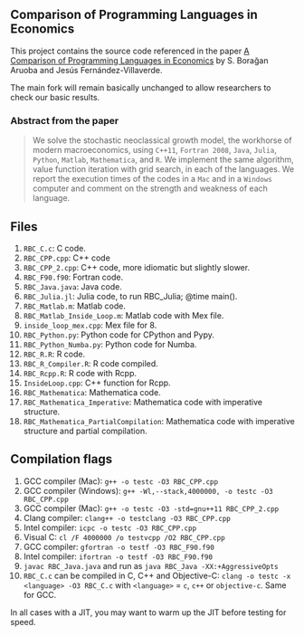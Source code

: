 ﻿## Comparison of Programming Languages in Economics

This project contains the source code referenced in the paper [A Comparison of
Programming Languages in Economics][1] by S. Borağan Aruoba and Jesús
Fernández-Villaverde.

The main fork will remain basically unchanged to allow researchers to check our
basic results.

### Abstract from the paper

> We solve the stochastic neoclassical growth model, the workhorse of modern
> macroeconomics, using `C++11`, `Fortran 2008`, `Java`, `Julia`, `Python`,
> `Matlab`, `Mathematica`, and `R`. We implement the same algorithm, value
> function iteration with grid search, in each of the languages. We report the
> execution times of the codes in a `Mac` and in a `Windows` computer and
> comment on the strength and weakness of each language.

## Files

1. `RBC_C.c`: C code. 
2. `RBC_CPP.cpp`: C++ code
3. `RBC_CPP_2.cpp`: C++ code, more idiomatic but slightly slower.
4. `RBC_F90.f90`: Fortran code.
5. `RBC_Java.java`: Java code.
6. `RBC_Julia.jl`: Julia code, to run RBC_Julia; @time main().
6. `RBC_Matlab.m`: Matlab code.
8. `RBC_Matlab_Inside_Loop.m`: Matlab code with Mex file.
9. `inside_loop_mex.cpp`: Mex file for 8.
10. `RBC_Python.py`: Python code for CPython and Pypy.
11. `RBC_Python_Numba.py`: Python code for Numba.
12. `RBC_R.R`: R code.
13. `RBC_R_Compiler.R`: R code compiled.
14. `RBC_Rcpp.R`: R code with Rcpp.
15. `InsideLoop.cpp`: C++ function for Rcpp.
16. `RBC_Mathematica`: Mathematica code.
17. `RBC_Mathematica_Imperative`: Mathematica code with imperative structure.
18. `RBC_Mathematica_PartialCompilation`: Mathematica code with imperative
    structure and partial compilation.

## Compilation flags

1. GCC compiler (Mac): `g++ -o testc -O3 RBC_CPP.cpp`
2. GCC compiler (Windows): `g++ -Wl,--stack,4000000, -o testc -O3 RBC_CPP.cpp`
3. GCC compiler (Mac): `g++ -o testc -O3 -std=gnu++11 RBC_CPP_2.cpp`
4. Clang compiler: `clang++ -o testclang -O3 RBC_CPP.cpp`
5. Intel compiler: `icpc -o testc -O3 RBC_CPP.cpp`
6. Visual C: `cl /F 4000000 /o testvcpp /O2 RBC_CPP.cpp`
7. GCC compiler: `gfortran -o testf -O3 RBC_F90.f90`
8. Intel compiler: `ifortran -o testf -O3 RBC_F90.f90`
9. `javac RBC_Java.java` and run as `java RBC_Java -XX:+AggressiveOpts`
10. `RBC_C.c` can be compiled in C, C++ and Objective-C: `clang -o testc -x <language> -O3 RBC_C.c` with `<language>` = `c`, `c++` or `objective-c`. Same for GCC.

In all cases with a JIT, you may want to warm up the JIT before testing for
speed.

[1]: http://economics.sas.upenn.edu/~jesusfv/comparison_languages.pdf

